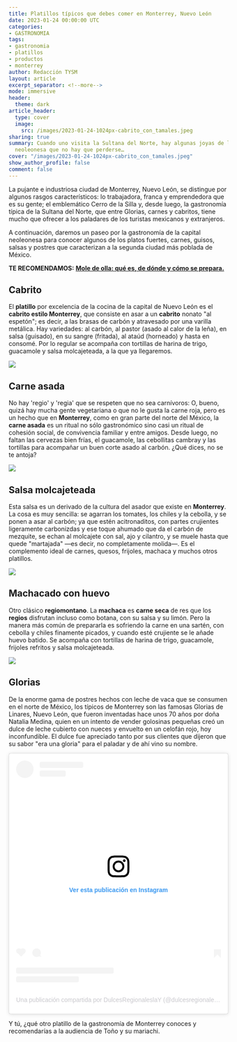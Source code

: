 ```yaml
---
title: Platillos típicos que debes comer en Monterrey, Nuevo León
date: 2023-01-24 00:00:00 UTC
categories:
- GASTRONOMIA
tags:
- gastronomia
- platillos
- productos
- monterrey
author: Redacción TYSM
layout: article
excerpt_separator: <!--more-->
mode: immersive
header:
  theme: dark
article_header:
  type: cover
  image:
    src: /images/2023-01-24-1024px-cabrito_con_tamales.jpeg
sharing: true
summary: Cuando uno visita la Sultana del Norte, hay algunas joyas de la gastronomía
  neoleonesa que no hay que perderse…
cover: "/images/2023-01-24-1024px-cabrito_con_tamales.jpeg"
show_author_profile: false
comment: false
---
```


La pujante e industriosa ciudad de Monterrey, Nuevo León, se distingue por algunos rasgos característicos: lo trabajadora, franca y emprendedora que es su gente; el emblemático Cerro de la Silla y, desde luego, la gastronomía típica de la Sultana del Norte, que entre Glorias, carnes y cabritos, tiene mucho que ofrecer a los paladares de los turistas mexicanos y extranjeros.

A continuación, daremos un paseo por la gastronomía de la capital neoleonesa para conocer algunos de los platos fuertes, carnes, guisos, salsas y postres que caracterizan a la segunda ciudad más poblada de México.

**TE RECOMENDAMOS:** [**Mole de olla: qué es, de dónde y cómo se prepara.**](https://blog.tonoysumariachi.com/gastronomia/2022/11/16/mole-de-olla-que-es-donde-y-como-se-prepara.html)

## Cabrito

El **platillo** por excelencia de la cocina de la capital de Nuevo León es el **cabrito estilo Monterrey**, que consiste en asar a un **cabrito** nonato "al espetón"; es decir, a las brasas de carbón y atravesado por una varilla metálica. Hay variedades: al carbón, al pastor (asado al calor de la leña), en salsa (guisado), en su sangre (fritada), al ataúd (horneado) y hasta en consomé. Por lo regular se acompaña con tortillas de harina de trigo, guacamole y salsa molcajeteada, a la que ya llegaremos.

![](https://upload.wikimedia.org/wikipedia/commons/thumb/a/af/Cabritos_in_Monterrey.jpg/1024px-Cabritos_in_Monterrey.jpg)

## Carne asada

No hay 'regio' y 'regia' que se respeten que no sea carnívoros: O, bueno, quizá hay mucha gente vegetariana o que no le gusta la carne roja, pero es un hecho que en **Monterrey**, como en gran parte del norte del México, la **carne asada** es un ritual no sólo gastronómico sino casi un ritual de cohesión social, de convivencia familiar y entre amigos. Desde luego, no faltan las cervezas bien frías, el guacamole, las cebollitas cambray y las tortillas para acompañar un buen corte asado al carbón. ¿Qué dices, no se te antoja?

![](https://upload.wikimedia.org/wikipedia/commons/8/85/Parrillada_Carne_asada.jpg)

## Salsa molcajeteada

Esta salsa es un derivado de la cultura del asador que existe en **Monterrey**. La cosa es muy sencilla: se agarran los tomates, los chiles y la cebolla, y se ponen a asar al carbón; ya que estén acitronaditos, con partes crujientes ligeramente carbonizdas y ese toque ahumado que da el carbón de mezquite, se echan al molcajete con sal, ajo y cilantro, y se muele hasta que quede "martajada" —es decir, no completamente molida—. Es el complemento ideal de carnes, quesos, frijoles, machaca y muchos otros platillos.

![](https://upload.wikimedia.org/wikipedia/commons/e/e5/Salsa_mexicana_en_molcajete.jpg)

## Machacado con huevo

Otro clásico **regiomontano**. La **machaca** es **carne seca** de res que los **regios** disfrutan incluso como botana, con su salsa y su limón. Pero la manera más común de prepararla es sofriendo la carne en una sartén, con cebolla y chiles finamente picados, y  cuando esté crujiente se le añade huevo batido. Se acompaña con tortillas de harina de trigo, guacamole, frijoles refritos y salsa molcajeteada.

![](https://upload.wikimedia.org/wikipedia/commons/1/1a/Machacado_con_huevo.jpg)

## Glorias

De la enorme gama de postres hechos con leche de vaca que se consumen en el norte de México, los típicos de Monterrey son las famosas Glorias de Linares, Nuevo León, que fueron inventadas hace unos 70 años por doña Natalia Medina, quien en un intento de vender golosinas pequeñas creó un dulce de leche cubierto con nueces y envuelto en un celofán rojo, hoy inconfundible. El dulce fue apreciado tanto por sus clientes que dijeron que su sabor "era una gloria" para el paladar y de ahí vino su nombre.

<blockquote class="instagram-media" data-instgrm-captioned data-instgrm-permalink="https://www.instagram.com/p/B_SfuRJg9l_/?utm_source=ig_embed&amp;utm_campaign=loading" data-instgrm-version="14" style=" background:#FFF; border:0; border-radius:3px; box-shadow:0 0 1px 0 rgba(0,0,0,0.5),0 1px 10px 0 rgba(0,0,0,0.15); margin: 1px; max-width:540px; min-width:326px; padding:0; width:99.375%; width:-webkit-calc(100% - 2px); width:calc(100% - 2px);"><div style="padding:16px;"> <a href="https://www.instagram.com/p/B_SfuRJg9l_/?utm_source=ig_embed&amp;utm_campaign=loading" style=" background:#FFFFFF; line-height:0; padding:0 0; text-align:center; text-decoration:none; width:100%;" target="_blank"> <div style=" display: flex; flex-direction: row; align-items: center;"> <div style="background-color: #F4F4F4; border-radius: 50%; flex-grow: 0; height: 40px; margin-right: 14px; width: 40px;"></div> <div style="display: flex; flex-direction: column; flex-grow: 1; justify-content: center;"> <div style=" background-color: #F4F4F4; border-radius: 4px; flex-grow: 0; height: 14px; margin-bottom: 6px; width: 100px;"></div> <div style=" background-color: #F4F4F4; border-radius: 4px; flex-grow: 0; height: 14px; width: 60px;"></div></div></div><div style="padding: 19% 0;"></div> <div style="display:block; height:50px; margin:0 auto 12px; width:50px;"><svg width="50px" height="50px" viewBox="0 0 60 60" version="1.1" xmlns="https://www.w3.org/2000/svg" xmlns:xlink="https://www.w3.org/1999/xlink"><g stroke="none" stroke-width="1" fill="none" fill-rule="evenodd"><g transform="translate(-511.000000, -20.000000)" fill="#000000"><g><path d="M556.869,30.41 C554.814,30.41 553.148,32.076 553.148,34.131 C553.148,36.186 554.814,37.852 556.869,37.852 C558.924,37.852 560.59,36.186 560.59,34.131 C560.59,32.076 558.924,30.41 556.869,30.41 M541,60.657 C535.114,60.657 530.342,55.887 530.342,50 C530.342,44.114 535.114,39.342 541,39.342 C546.887,39.342 551.658,44.114 551.658,50 C551.658,55.887 546.887,60.657 541,60.657 M541,33.886 C532.1,33.886 524.886,41.1 524.886,50 C524.886,58.899 532.1,66.113 541,66.113 C549.9,66.113 557.115,58.899 557.115,50 C557.115,41.1 549.9,33.886 541,33.886 M565.378,62.101 C565.244,65.022 564.756,66.606 564.346,67.663 C563.803,69.06 563.154,70.057 562.106,71.106 C561.058,72.155 560.06,72.803 558.662,73.347 C557.607,73.757 556.021,74.244 553.102,74.378 C549.944,74.521 548.997,74.552 541,74.552 C533.003,74.552 532.056,74.521 528.898,74.378 C525.979,74.244 524.393,73.757 523.338,73.347 C521.94,72.803 520.942,72.155 519.894,71.106 C518.846,70.057 518.197,69.06 517.654,67.663 C517.244,66.606 516.755,65.022 516.623,62.101 C516.479,58.943 516.448,57.996 516.448,50 C516.448,42.003 516.479,41.056 516.623,37.899 C516.755,34.978 517.244,33.391 517.654,32.338 C518.197,30.938 518.846,29.942 519.894,28.894 C520.942,27.846 521.94,27.196 523.338,26.654 C524.393,26.244 525.979,25.756 528.898,25.623 C532.057,25.479 533.004,25.448 541,25.448 C548.997,25.448 549.943,25.479 553.102,25.623 C556.021,25.756 557.607,26.244 558.662,26.654 C560.06,27.196 561.058,27.846 562.106,28.894 C563.154,29.942 563.803,30.938 564.346,32.338 C564.756,33.391 565.244,34.978 565.378,37.899 C565.522,41.056 565.552,42.003 565.552,50 C565.552,57.996 565.522,58.943 565.378,62.101 M570.82,37.631 C570.674,34.438 570.167,32.258 569.425,30.349 C568.659,28.377 567.633,26.702 565.965,25.035 C564.297,23.368 562.623,22.342 560.652,21.575 C558.743,20.834 556.562,20.326 553.369,20.18 C550.169,20.033 549.148,20 541,20 C532.853,20 531.831,20.033 528.631,20.18 C525.438,20.326 523.257,20.834 521.349,21.575 C519.376,22.342 517.703,23.368 516.035,25.035 C514.368,26.702 513.342,28.377 512.574,30.349 C511.834,32.258 511.326,34.438 511.181,37.631 C511.035,40.831 511,41.851 511,50 C511,58.147 511.035,59.17 511.181,62.369 C511.326,65.562 511.834,67.743 512.574,69.651 C513.342,71.625 514.368,73.296 516.035,74.965 C517.703,76.634 519.376,77.658 521.349,78.425 C523.257,79.167 525.438,79.673 528.631,79.82 C531.831,79.965 532.853,80.001 541,80.001 C549.148,80.001 550.169,79.965 553.369,79.82 C556.562,79.673 558.743,79.167 560.652,78.425 C562.623,77.658 564.297,76.634 565.965,74.965 C567.633,73.296 568.659,71.625 569.425,69.651 C570.167,67.743 570.674,65.562 570.82,62.369 C570.966,59.17 571,58.147 571,50 C571,41.851 570.966,40.831 570.82,37.631"></path></g></g></g></svg></div><div style="padding-top: 8px;"> <div style=" color:#3897f0; font-family:Arial,sans-serif; font-size:14px; font-style:normal; font-weight:550; line-height:18px;">Ver esta publicación en Instagram</div></div><div style="padding: 12.5% 0;"></div> <div style="display: flex; flex-direction: row; margin-bottom: 14px; align-items: center;"><div> <div style="background-color: #F4F4F4; border-radius: 50%; height: 12.5px; width: 12.5px; transform: translateX(0px) translateY(7px);"></div> <div style="background-color: #F4F4F4; height: 12.5px; transform: rotate(-45deg) translateX(3px) translateY(1px); width: 12.5px; flex-grow: 0; margin-right: 14px; margin-left: 2px;"></div> <div style="background-color: #F4F4F4; border-radius: 50%; height: 12.5px; width: 12.5px; transform: translateX(9px) translateY(-18px);"></div></div><div style="margin-left: 8px;"> <div style=" background-color: #F4F4F4; border-radius: 50%; flex-grow: 0; height: 20px; width: 20px;"></div> <div style=" width: 0; height: 0; border-top: 2px solid transparent; border-left: 6px solid #f4f4f4; border-bottom: 2px solid transparent; transform: translateX(16px) translateY(-4px) rotate(30deg)"></div></div><div style="margin-left: auto;"> <div style=" width: 0px; border-top: 8px solid #F4F4F4; border-right: 8px solid transparent; transform: translateY(16px);"></div> <div style=" background-color: #F4F4F4; flex-grow: 0; height: 12px; width: 16px; transform: translateY(-4px);"></div> <div style=" width: 0; height: 0; border-top: 8px solid #F4F4F4; border-left: 8px solid transparent; transform: translateY(-4px) translateX(8px);"></div></div></div> <div style="display: flex; flex-direction: column; flex-grow: 1; justify-content: center; margin-bottom: 24px;"> <div style=" background-color: #F4F4F4; border-radius: 4px; flex-grow: 0; height: 14px; margin-bottom: 6px; width: 224px;"></div> <div style=" background-color: #F4F4F4; border-radius: 4px; flex-grow: 0; height: 14px; width: 144px;"></div></div></a><p style=" color:#c9c8cd; font-family:Arial,sans-serif; font-size:14px; line-height:17px; margin-bottom:0; margin-top:8px; overflow:hidden; padding:8px 0 7px; text-align:center; text-overflow:ellipsis; white-space:nowrap;"><a href="https://www.instagram.com/p/B_SfuRJg9l_/?utm_source=ig_embed&amp;utm_campaign=loading" style=" color:#c9c8cd; font-family:Arial,sans-serif; font-size:14px; font-style:normal; font-weight:normal; line-height:17px; text-decoration:none;" target="_blank">Una publicación compartida por DulcesRegionaleslaY (@dulcesregionaleslaygriega)</a></p></div></blockquote> <script async src="//www.instagram.com/embed.js"></script>

Y tú, ¿qué otro platillo de la gastronomía de Monterrey conoces y recomendarías a la audiencia de Toño y su mariachi.
